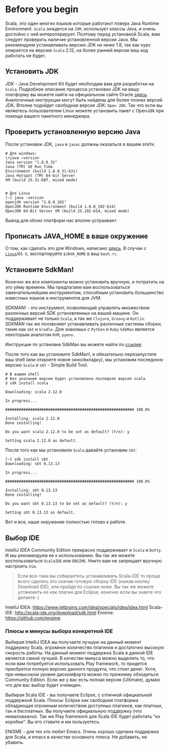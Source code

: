 Before you begin
================

Scala, это один многих языков которые работают поверх Java Runtime
Environment. `Scala` зиждется на `JVM`, использует классы Java, и очень
достойно с ней интероперирует. Поэтому перед установкой Scala, вам
следует проверить наличие установленной версии Java. Мы рекомендуем
устанавливать версию JDK не ниже 1.8, так как курс опирается на версию
`Scala` 2.12, на более ранней версии ваш код работать не будет.

## Установить JDK
JDK - Java Development Kit будет необходим вам для разработки на
`Scala`. Подробное описание процесса установки JDK на вашу платформу вы
можете найти на официальном сайте Oracle [здесь][jdk-install-overview].
Аналогичные инструкции могут быть найдены для более позних версий JDK.
Вполне подойдет свободная версия JDK: `Open JDK`. Так что если вы
являетесь пользователем Linux можете установить пакет с OpenJdk при
помощи вашего пакетного менеджера.


## Проверить установленную версию Java
После установки JDK, `java` и `javac` должны оказаться в вашем `$PATH`.

    # Для windows:
    \>java –version
    Java version "1.8.0_31"
    Java (TM) SE Run Time
    Environment (build 1.8.0_31-b31)
    Java Hotspot (TM) 64-bit Server
    VM (build 25.31-b07, mixed mode)


    # Для Linux
    [~] java -version
    openjdk version "1.8.0_102"
    OpenJDK Runtime Environment (build 1.8.0_102-b14)
    OpenJDK 64-Bit Server VM (build 25.102-b14, mixed mode)

Вывод для обоих платформ нас вполне устраивает.


## Прописать JAVA_HOME в ваше окружение
О том, как сделать это для Windows, написано [здесь][java-home-windows].
В случае с [`Linux`][java-home-linux]/`OS X`, экспортируйте `$JAVA_HOME`
в ваш `bash.rc`.


## Установите SdkMan!
Конечно же все компоненты можно установить вручную, и потратить на это
уйму времени. Мы предлагаем вам воспользоваться замечательнейшим
инструментом, способным установить большинство известных языков и
инструментов для JVM.

SDKMAN! - это инструмент, позволяющий управлять множеством различных
версий SDK установленных на вашей машине. Он поддерживает не только
`Scala`, а так же `Clojure`, `Groovy` и `Kotlin`. SDKMAN так же
ползволяет устанавливать различные системы сборки, такие как `sbt` и
`Gradle`. Для знакомых с `Python` и `Ruby` `SdkMan` является некоторым
аналогом `RVM`, `pyenv`.

Инструкции по установке SdkMan вы можете найти по [ссылке][sdkman].

После того как вы установите SdkMan!, и обязательно перезапустите ваш shell
(или откроете новое окно/вкладку), мы установим последнюю версию `Scala` и
`sbt` - Simple Build Tool.

    # В вашем shell
    # без указания версии будет установлена последняя версия scala
    $ sdk install scala

    Downloading: scala 2.12.0

    In progress...

    ######################################################### 100.0%

    Installing: scala 2.12.0
    Done installing!

    Do you want scala 2.12.0 to be set as default? (Y/n): y

    Setting scala 2.12.0 as default.


После того как мы установили `Scala` давайте установим `sbt`:

    [~] sdk install sbt
    Downloading: sbt 0.13.13

    In progress...

    ######################################################### 100.0%

    Installing: sbt 0.13.13
    Done installing!

    Do you want sbt 0.13.13 to be set as default? (Y/n): y

    Setting sbt 0.13.13 as default.

Вот и все, наше окружение полностью готово к работе.


## Выбор IDE
IntelliJ IDEA Community Edition прекрасно поддерживает и `Scala` и `Dotty`. И
мы рекомендуем ее к использованию. Вы так же можете воспользоваться `ScalaIDE`
или `ENSIME`. Никто вам не запрещает вручную настроить `Vim`.

> Если все-таки вы собираетесь устанавливать Scala-IDE то проще всего сделать
> это скачав готовую сборку IDE (нажав кнопку Download IDE), или пройдя по
> ссылке ниже. Вы так же можете установить ее как плагин для Eclipse, конечно
> если вы знаете что делаете :)

IntelliJ IDEA: https://www.jetbrains.com/idea/specials/idea/idea.html
Scala-IDE: http://scala-ide.org/download/sdk.html
Enisme: https://github.com/ensime


### Плюсы и минусы выбора конкретной IDE
Выбирая IntelliJ IDEA вы получаете лучшую на данный момент поддержку Scala,
огромное количество плагинов и достаточно высокую скорость работы. На данный
момент поддержка Scala в данной IDE является самой лучшей. В качестве минуса
можно выделить то, что если вам потребуется использовать Play framework, то
придется приобретси полную версию данного продукта, что стоит денег. Хотя,
при невысоком уровне дискомфорта можно по прежнему обходиться Community
Edition. Если же у вас есть полная версия (Ultimate), думаю что для вас выбор
будет очевиден.

Выбирая Scala IDE - вы получаете Eclipse, с отличной официальной поддержкой
Scala. Плюсы: Eclipse как свободная платформа обладающая огромным количеством
доступных плагинов, как платных, так и бесплатных. Вы получаете официальную
поддержку (что немаловажно). Так же Play framework для Scala IDE будет работать
"из коробки". Вы его ставите и им пользуетесь.

ENISME - для тех кто любит Emacs. Очень хорошо сделана поддержка для Scala, и
emacs в качестве основного плюса. Не добавить, не убавить.

[jdk-install-overview]: https://docs.oracle.com/javase/8/docs/technotes/guides/install/install_overview.html
[java-home-windows]: https://confluence.atlassian.com/doc/setting-the-java_home-variable-in-windows-8895.html
[java-home-linux]: http://askubuntu.com/questions/175514/how-to-set-java-home-for-java/175519#175519
[sdkman]: http://sdkman.io/install.html

